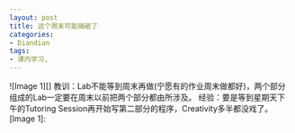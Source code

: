 ```yaml
---
layout: post
title: 这个周末可能搞砸了
categories:
- Diandian
tags:
- 课内学习, 
---
```

!\[Image 1\]\[\]‍ 教训：Lab不能等到周末再做(宁愿有的作业周末做都好)，两个部分组成的Lab一定要在周末以前把两个部分都由所涉及。 经验：要是等到星期天下午的Tutoring Session再开始写第二部分的程序，Creativity多半都没戏了。     \[Image 1\]: